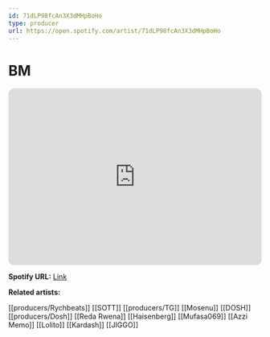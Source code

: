 ```yaml
---
id: 71dLP98fcAn3X3dMHpBoHo
type: producer
url: https://open.spotify.com/artist/71dLP98fcAn3X3dMHpBoHo
---
```

# BM

<iframe style="border-radius:12px" src="https://open.spotify.com/embed/artist/71dLP98fcAn3X3dMHpBoHo" width="100%" height="352" frameBorder="0" allowfullscreen="" allow="autoplay; clipboard-write; encrypted-media; fullscreen; picture-in-picture" loading="lazy"></iframe>

**Spotify URL:** [Link](https://open.spotify.com/artist/71dLP98fcAn3X3dMHpBoHo)

**Related artists:**

[[producers/Rychbeats]]
[[SOTT]]
[[producers/TG]]
[[Mosenu]]
[[DOSH]]
[[producers/Dosh]]
[[Reda Rwena]]
[[Haisenberg]]
[[Mufasa069]]
[[Azzi Memo]]
[[Lolito]]
[[Kardash]]
[[JIGGO]]
